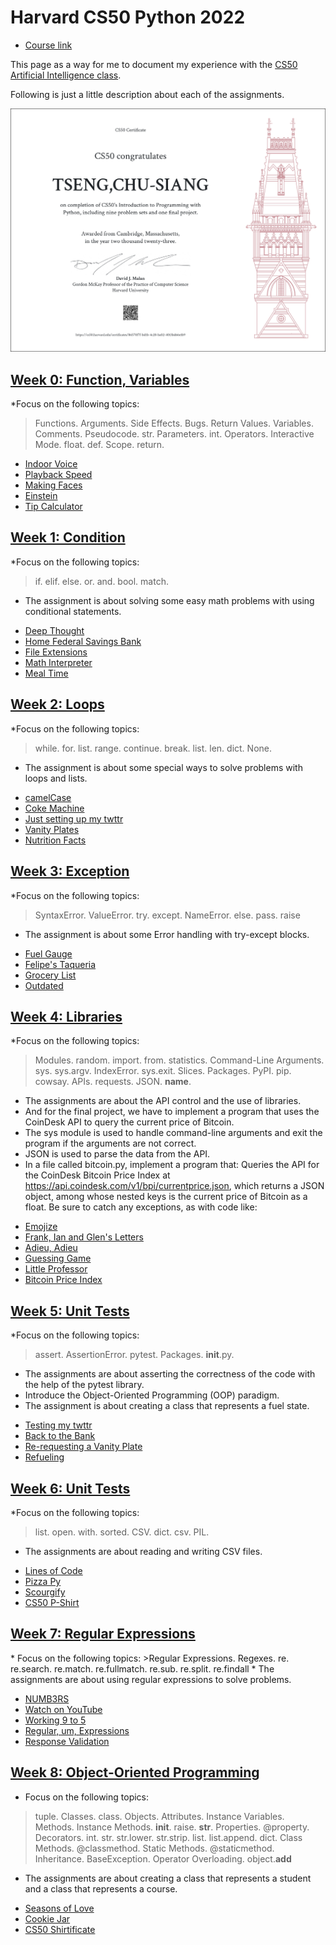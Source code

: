 # Harvard CS50 Python 2022
- [Course link](https://cs50.harvard.edu/python/2022/)


This page as a way for me to document my experience with the [CS50 Artificial Intelligence class](https://cs50.harvard.edu/python/2022/).

Following is just a little description about each of the assignments.



![Certificate](https://raw.githubusercontent.com/chu-siang/HarvardCS50P/main/CS50P.png)

<h2><a href = "https://cs50.harvard.edu/python/2022/weeks/0/">Week 0: Function, Variables</a> </h2>


*Focus on the following topics:
>Functions. Arguments. Side Effects. Bugs. Return Values. Variables. Comments. Pseudocode. str. Parameters. int. Operators. Interactive Mode. float. def. Scope. return.


- [Indoor Voice](/Week%200/indoor/)
- [Playback Speed](/Week%200/playback/)
- [Making Faces](/Week%200/faces/)
- [Einstein](/Week%200/einstein/)
- [Tip Calculator](/Week%200/tip/)

<h2><a href = "https://cs50.harvard.edu/python/2022/weeks/1/">Week 1: Condition</a> </h2>

*Focus on the following topics:
>if. elif. else. or. and. bool. match.

* The assignment is about solving some easy math problems with using conditional statements.


- [Deep Thought](/Week%201/deep/)
- [Home Federal Savings Bank](/Week%201/bank/)
- [File Extensions](/Week%201/extensions/)
- [Math Interpreter](/Week%201/interpreter/)
- [Meal Time](/Week%201/meal/)

<h2><a href = "https://cs50.harvard.edu/python/2022/weeks/2/"> Week 2: Loops</a> </h2>

*Focus on the following topics:
>while. for. list. range. continue. break. list. len. dict. None.

* The assignment is about some special ways to solve problems with loops and lists.

- [camelCase](/Week%202/camel/)
- [Coke Machine](/Week%202/coke/)
- [Just setting up my twttr](/Week%202/twttr/)
- [Vanity Plates](/Week%202/plates/)
- [Nutrition Facts](/Week%202/nutrition/)

<h2><a href = "https://cs50.harvard.edu/python/2022/weeks/3/"> Week 3: Exception</a>  </h2>

*Focus on the following topics:
>SyntaxError. ValueError. try. except. NameError. else. pass. raise

* The assignment is about some Error handling with try-except blocks.

- [Fuel Gauge](/Week%203/fuel/)
- [Felipe's Taqueria](/Week%203/taqueria/)
- [Grocery List](/Week%203/grocery/)
- [Outdated](/Week%203/outdated/)

<h2><a href = "https://cs50.harvard.edu/python/2022/weeks/4/"> Week 4: Libraries </a> </h2>

*Focus on the following topics:
>Modules. random. import. from. statistics. Command-Line Arguments. sys. sys.argv. IndexError. sys.exit. Slices. Packages. PyPI. pip. cowsay. APIs. requests. JSON. __name__.

* The assignments are about the API control and the use of libraries.
* And for the final project, we have to implement a program that uses the CoinDesk API to query the current price of Bitcoin.
* The sys module is used to handle command-line arguments and exit the program if the arguments are not correct.
* JSON is used to parse the data from the API.
* In a file called bitcoin.py, implement a program that:
    Queries the API for the CoinDesk Bitcoin Price Index at https://api.coindesk.com/v1/bpi/currentprice.json, which returns a JSON object, among whose nested keys is the current price of Bitcoin as a float. Be sure to catch any exceptions, as with code like:

- [Emojize](/Week%204/emojize/)
- [Frank, Ian and Glen's Letters](/Week%204/figlet/)
- [Adieu, Adieu](/Week%204/adieu/)
- [Guessing Game](/Week%204/game/)
- [Little Professor](/Week%204/professor/)
- [Bitcoin Price Index](/Week%204/bitcoin/)

<h2><a href = "https://cs50.harvard.edu/python/2022/weeks/5/"> Week 5: Unit Tests</a>  </h2>

*Focus on the following topics:
>assert. AssertionError. pytest. Packages. __init__.py.

* The assignments are about asserting the correctness of the code with the help of the pytest library.
* Introduce the Object-Oriented Programming (OOP) paradigm.
* The assignment is about creating a class that represents a fuel state.

- [Testing my twttr](/Week%205/test_twttr/)
- [Back to the Bank](/Week%205/test_bank/)
- [Re-requesting a Vanity Plate](/Week%205/test_plates/)
- [Refueling](/Week%205/test_fuel/)

<h2><a href = "https://cs50.harvard.edu/python/2022/weeks/6/"> Week 6: Unit Tests </a> </h2>

*Focus on the following topics:
>list. open. with. sorted. CSV. dict. csv. PIL.
* The assignments are about reading and writing CSV files.

- [Lines of Code](/Week%206/lines/)
- [Pizza Py](/Week%206/pizza/)
- [Scourgify](/Week%206/scourgify/)
- [CS50 P-Shirt](/Week%206/shirt/)

<h2><a href = "https://cs50.harvard.edu/python/2022/weeks/7/">Week 7: Regular Expressions</a> </h2>
* Focus on the following topics:
>Regular Expressions. Regexes. re. re.search. re.match. re.fullmatch. re.sub. re.split. re.findall
* The assignments are about using regular expressions to solve problems.

- [NUMB3RS](/Week%207/numb3rs/)
- [Watch on YouTube](/Week%207/watch/)
- [Working 9 to 5](/Week%207/working/)
- [Regular, um, Expressions](/Week%207/um/)
- [Response Validation](/Week%207/response/)

<h2><a href = "https://cs50.harvard.edu/python/2022/weeks/8">Week 8: Object-Oriented Programming </a> </h2>


* Focus on the following topics:
>tuple. Classes. class. Objects. Attributes. Instance Variables. Methods. Instance Methods. __init__. raise. __str__. Properties. @property. Decorators. int. str. str.lower. str.strip. list. list.append. dict. Class Methods. @classmethod. Static Methods. @staticmethod. Inheritance. BaseException. Operator Overloading. object.__add__

* The assignments are about creating a class that represents a student and a class that represents a course.


- [Seasons of Love](/Week%208/seasons/)
- [Cookie Jar](/Week%208/jar/)
- [CS50 Shirtificate](/Week%208/shirtificate/)

